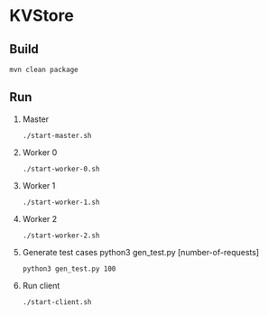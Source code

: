 # KVStore

## Build

```shell script
mvn clean package
```

## Run

1. Master
    ```shell script
    ./start-master.sh
    ```
2. Worker 0
    ```shell script
    ./start-worker-0.sh
    ```
   
3. Worker 1
    ```shell script
    ./start-worker-1.sh
    ```
    
3. Worker 2
    ```shell script
    ./start-worker-2.sh
    
4. Generate test cases
python3 gen_test.py [number-of-requests]
    ```shell script
    python3 gen_test.py 100

5. Run client
    ```shell script
    ./start-client.sh
